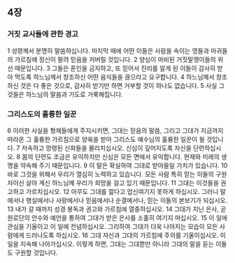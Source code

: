 ## 4장
### 거짓 교사들에 관한 경고
1 성령께서 분명히 말씀하십니다. 마지막 때에 어떤 이들은 사람을 속이는 영들과 마귀들의 가르침에 정신이 팔려 믿음을 저버릴 것입니다.
2 양심이 마비된 거짓말쟁이들의 위선 때문입니다.
3 그들은 혼인을 금지하고, 또 믿어서 진리를 알게 된 이들이 감사히 받아 먹도록 하느님께서 창조하신 어떤 음식들을 끊으라고 요구합니다.
4 하느님께서 창조하신 것은 다 좋은 것으로, 감사히 받기만 하면 거부할 것이 하나도 없습니다.
5 사실 그것들은 하느님의 말씀과 기도로 거룩해집니다.
### 그리스도의 훌륭한 일꾼
6 이러한 사실을 형제들에게 주지시키면, 그대는 믿음의 말씀, 그리고 그대가 지금까지 따라온 그 훌륭한 가르침으로 양육을 받아 그리스도 예수님의 훌륭한 일꾼이 될 것입니다.
7 저속하고 망령된 신화들을 물리치십시오. 신심이 깊어지도록 자신을 단련하십시오.
8 몸의 단련도 조금은 유익하지만 신심은 모든 면에서 유익합니다. 현재와 미래의 생명을 약속해 주기 때문입니다.
9 이 말은 확실하여 그대로 받아들일 가치가 있습니다.
10 바로 그것을 위해서 우리가 열심히 노력하고 있습니다. 모든 사람 특히 믿는 이들의 구원자이신 살아 계신 하느님께 우리가 희망을 걸고 있기 때문입니다.
11 그대는 이것들을 권고하고 가르치십시오.
12 아무도 그대를 젊다고 업신여기지 못하게 하십시오. 그러니 말에서나 행실에서나 사랑에서나 믿음에서나 순결에서나, 믿는 이들의 본보기가 되십시오.
13 내가 갈 때까지 성경 봉독과 권고와 가르침에 열중하십시오.
14 그대가 지닌 은사, 곧 원로단의 안수와 예언을 통하여 그대가 받은 은사를 소홀히 여기지 마십시오.
15 이 일에 관심을 기울이고 이 일에 전념하십시오. 그리하여 그대가 더욱 나아지는 모습이 모든 사람에게 드러나도록 하십시오.
16 그대 자신과 그대의 가르침에 주의를 기울이십시오. 이 일을 지속해 나아가십시오. 이렇게 하면, 그대는 그대뿐만 아니라 그대의 말을 듣는 이들도 구원할 것입니다.
